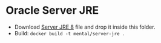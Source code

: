 # Oracle Server JRE

* Download [Server JRE 8](http://www.oracle.com/technetwork/java/javase/downloads/server-jre8-downloads-2133154.html) file and drop it inside this folder.
* Build:
	`docker build -t mental/server-jre .`